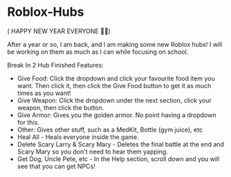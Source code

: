 # Roblox-Hubs
( HAPPY NEW YEAR EVERYONE 🎉🥳)

After a year or so, I am back, and I am making some new Roblox hubs! I will be working on them as much as I can while focusing on school.

Break In 2 Hub Finished Features:
- Give Food: Click the dropdown and click your favourite food item you want. Then click it, then click the Give Food button to get it as much times as you want!
- Give Weapon: Click the dropdown under the next section, click your weapon, then click the button.
- Give Armor: Gives you the golden armor. No point having a dropdown for this.
- Other: Gives other stuff, such as a MedKit, Bottle (gym juice), etc
- Heal All - Heals everyone inside the game.
- Delete Scary Larry & Scary Mary - Deletes the final battle at the end and Scary Mary so you don't need to hear them yapping.
- Get Dog, Uncle Pete, etc - In the Help section, scroll down and you will see that you can get NPCs!
